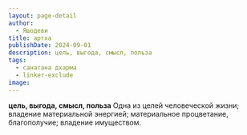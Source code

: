 ```yaml
---
layout: page-detail
author:
  - Яшодеви
title: артха
publishDate: 2024-09-01
description: цель, выгода, смысл, польза
tags:
  - санатана дхарма
  - linker-exclude
image: 
---
```


__цель, выгода, смысл, польза__
Одна из целей человеческой жизни; владение материальной энергией; материальное процветание, благополучие; владение имуществом.

